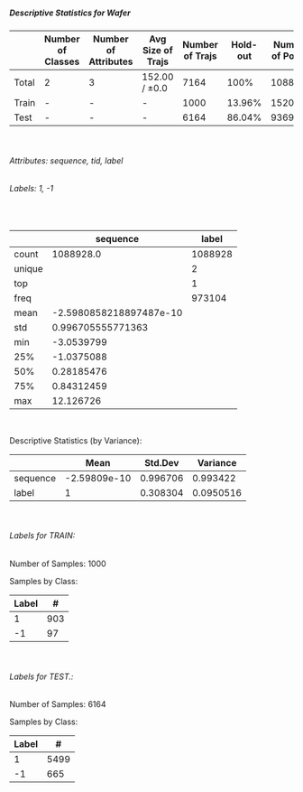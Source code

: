 ##### Descriptive Statistics for Wafer


|       |   Number of Classes |   Number of Attributes |   Avg Size of Trajs |   Number of Trajs | Hold-out   |   Number of Points |   Longest Size |   Shortest Size |
|-------|---------------------|------------------------|---------------------|-------------------|------------|--------------------|----------------|-----------------|
| Total | 2                   | 3                      | 152.00 / ±0.0       | 7164              | 100%       |            1088928 |            152 |             152 |
| Train | -                   | -                      | -                   | 1000              | 13.96%     |             152000 |            152 |             152 |
| Test  | -                   | -                      | -                   | 6164              | 86.04%     |             936928 |            152 |             152 |

&nbsp;

###### Attributes: sequence, tid, label


###### Labels: 1, -1

&nbsp;

|        | sequence                | label   |
|--------|-------------------------|---------|
| count  | 1088928.0               | 1088928 |
| unique |                         | 2       |
| top    |                         | 1       |
| freq   |                         | 973104  |
| mean   | -2.5980858218897487e-10 |         |
| std    | 0.996705555771363       |         |
| min    | -3.0539799              |         |
| 25%    | -1.0375088              |         |
| 50%    | 0.28185476              |         |
| 75%    | 0.84312459              |         |
| max    | 12.126726               |         |

&nbsp;

Descriptive Statistics (by Variance): 


|          |         Mean |   Std.Dev |   Variance |
|----------|--------------|-----------|------------|
| sequence | -2.59809e-10 |  0.996706 |  0.993422  |
| label    |  1           |  0.308304 |  0.0950516 |

&nbsp;

###### Labels for TRAIN:


Number of Samples: 1000
Samples by Class:
|   Label |   # |
|---------|-----|
|       1 | 903 |
|      -1 |  97 |

&nbsp;

###### Labels for TEST.:


Number of Samples: 6164
Samples by Class:
|   Label |    # |
|---------|------|
|       1 | 5499 |
|      -1 |  665 |